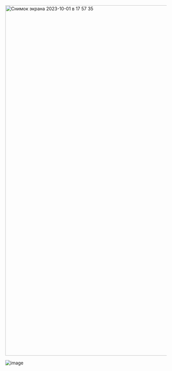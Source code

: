 <img width="1094" alt="Снимок экрана 2023-10-01 в 17 57 35" src="https://github.com/larkes-cyber/CryptoReceiverMultiplatform/assets/79082708/4a4f5852-cc84-44e3-b682-8c1ffd0c2cbe">

![image](https://github.com/larkes-cyber/CryptoReceiverMultiplatform/assets/79082708/7876aba7-3cf6-43a4-bacc-f69b6b08959d)
